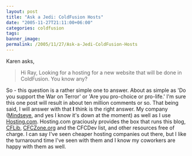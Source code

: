 ```yaml
---
layout: post
title: "Ask a Jedi: ColdFusion Hosts"
date: "2005-11-27T21:11:00+06:00"
categories: coldfusion 
tags: 
banner_image: 
permalink: /2005/11/27/Ask-a-Jedi-ColdFusion-Hosts
---
```


Karen asks, 

<blockquote>
Hi Ray, 
Looking for a hosting for a new website that will be done in  
ColdFusion. You know any? 
</blockquote>

So - this question is a rather simple one to answer. About as simple as 'Do you support the War on Terror' or 'Are you pro-choice or pro-life.' I'm sure this one post will result in about ten million comments or so. That being said, I will answer with that <b>I</b> think is the right answer. My company (<a href="http://www.mindseye.com">Mindseye</a>, and yes I know it's down at the moment) as well as I use <a href="http://www.hosting.com">Hosting.com</a>. Hosting.com graciously provides the box that runs this blog, <a href="http://www.cflib.org">CFLib</a>, <a href="http://www.cfczone.org">CFCZone.org</a> and the CFCDev list, and other resources free of charge. I can say I've seen cheaper hosting companies out there, but I like the turnaround time I've seen with them and I know my coworkers are happy with them as well.
